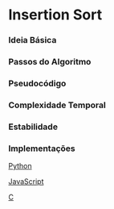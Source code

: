 # Insertion Sort


### Ideia Básica


### Passos do Algoritmo



### Pseudocódigo



### Complexidade Temporal



### Estabilidade



### Implementações

[Python](../Insertion-Sort/Implementacao.py)

[JavaScript](../Insertion-Sort/Implementacao.js)

[C](../Insertion-Sort/Implementacao.c)